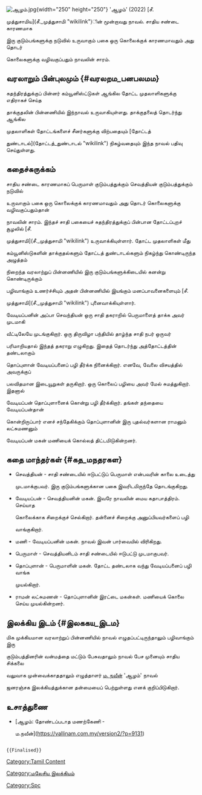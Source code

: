 ![](ஆழம்.jpg "ஆழம்.jpg"){width="250" height="250"} 'ஆழம்' (2022) [சீ.
முத்துசாமிய](சீ._முத்துசாமி "wikilink")ின் மூன்றாவது நாவல். சாதிய சண்டை காரணமாக
இரு குடும்பங்களுக்கு நடுவில் உருவாகும் பகை ஒரு கொலைக்குக் காரணமாவதும் அது தொடர்
கொலைகளுக்கு வழிவகுப்பதும் நாவலின் சாரம்.

## வரலாறும் பின்புலமும் {#வரலறம_பனபலமம}

சுதந்திரத்துக்குப் பின்னர் கம்யூனிஸ்ட்டுகள் ஆங்கில தோட்ட முதலாளிகளுக்கு எதிராகச் செய்த
தாக்குதலின் பின்னணியில் இந்நாவல் உருவாகியுள்ளது. தாக்குதலைத் தொடர்ந்து ஆங்கில
முதலாளிகள் தோட்டங்களைச் சீனர்களுக்கு விற்பதையும் [தோட்டத்
துண்டாடல்](தோட்டத்_துண்டாடல் "wikilink") நிகழ்வதையும் இந்த நாவல் பதிவு செய்துள்ளது.

## கதைச்சுருக்கம்

சாதிய சண்டை காரணமாகப் பெருமாள் குடும்பத்துக்கும் செவத்தியன் குடும்பத்துக்கும் நடுவில்
உருவாகும் பகை ஒரு கொலைக்குக் காரணமாவதும் அது தொடர் கொலைகளுக்கு வழிவகுப்பதும்தான்
நாவலின் சாரம். இந்தச் சாதி பகையைச் சுதந்திரத்துக்குப் பின்பான தோட்டப்புறச் சூழலில் [சீ.
முத்துசாமி](சீ._முத்துசாமி "wikilink") உருவாக்கியுள்ளார். தோட்ட முதலாளிகள் மீது
கம்யூனிஸ்டுகளின் தாக்குதல்களும் தோட்டத் துண்டாடல்களும் நிகழ்ந்து கொண்டிருந்த அழுத்தம்
நிறைந்த வரலாற்றுப் பின்னணியில் இரு குடும்பங்களுக்கிடையில் கனன்று கொண்டிருக்கும்
பழிவாங்கும் உணர்ச்சியும் அதன் பின்னணியில் இயங்கும் மனப்பாவனைகளையும் [சீ.
முத்துசாமி](சீ._முத்துசாமி "wikilink") புனைவாக்கியுள்ளார்.

வேடியப்பனின் அப்பா செவந்தியன் ஒரு சாதி தகராறில் பெருமாளைத் தாக்க அவர் முடமாகி
வீட்டிலேயே முடங்குகிறார். ஒரு திருவிழா பந்தியில் தாழ்ந்த சாதி நபர் ஒருவர்
பரிமாறியதால் இந்தத் தகராறு எழுகிறது. இதைத் தொடர்ந்து அத்தோட்டத்தின் தண்டலாகும்
தொப்புளான் வேடியப்பனைப் பழி தீர்க்க நினைக்கிறார். எனவே, வேலை விசயத்தில் அவருக்குப்
பலவிதமான இடையூறுகள் தருகிறார். ஒரு கொலைப் பழியை அவர் மேல் சுமத்துகிறார். இதனால்
வேடியப்பன் தொப்புளானைக் கொன்று பழி தீர்க்கிறார். தங்கள் தந்தையை வேடியப்பன்தான்
கொன்றிருப்பார் எனச் சந்தேகிக்கும் தொப்புளானின் இரு புதல்வர்களான ராமனும் லட்சுமணனும்
வேடியப்பன் மகன் மணியைக் கொல்லத் திட்டமிடுகின்றனர்.

## கதை மாந்தர்கள் {#கத_மநதரகள}

-   செவத்தியன் - சாதி சண்டையில் ஈடுபட்டுப் பெருமாள் என்பவரின் காலை உடைத்து
    முடமாக்குபவர். இரு குடும்பங்களுக்கான பகை இவரிடமிருந்தே தொடங்குகிறது.
-   வேடியப்பன் - செவத்தியனின் மகன். இவரே நாவலின் மைய கதாபாத்திரம். செய்யாத
    கொலைக்காக சிறைக்குச் செல்கிறார். தன்னைச் சிறைக்கு அனுப்பியவர்களைப் பழி
    வாங்குகிறார்.
-   மணி - வேடியப்பனின் மகன். நாவல் இவன் பார்வையில் விரிகிறது.
-   பெருமாள் - செவத்தியனிடம் சாதி சண்டையில் ஈடுபட்டு முடமாகுபவர்.
-   தொப்புளான் - பெருமாளின் மகன். தோட்ட தண்டலாக வந்து வேடியப்பனைப் பழி வாங்க
    முயல்கிறார்.
-   ராமன் லட்சுமணன் - தொப்புளானின் இரட்டை மகன்கள். மணியைக் கொலை செய்ய முயல்கின்றனர்.

## இலக்கிய இடம் {#இலககய_இடம}

மிக முக்கியமான வரலாற்றுப் பின்னணியில் நாவல் எழுதப்பட்டிருந்தாலும் பழிவாங்கும் இரு
குடும்பத்தினரின் வன்மத்தை மட்டும் பேசுவதாலும் நாவல் பேச முனையும் சாதிய சிக்கலை
வலுவாக முன்வைக்காததாலும் எழுத்தாளர் [ம. நவீன்](ம._நவீன் "wikilink") \'ஆழம்\' நாவல்
ஜனரஞ்சக இலக்கியத்துக்கான தன்மையைப் பெற்றுள்ளது எனக் குறிப்பிடுகிறார்.

## உசாத்துணை

-   [ஆழம்: தோண்டப்படாத மணற்கேணி -
    ம.நவீன்](https://vallinam.com.my/version2/?p=9131)

```{=mediawiki}
{{Finalised}}
```
[Category:Tamil Content](Category:Tamil_Content "wikilink")
[Category:மலேசிய இலக்கியம்](Category:மலேசிய_இலக்கியம் "wikilink")
[Category:Spc](Category:Spc "wikilink")
